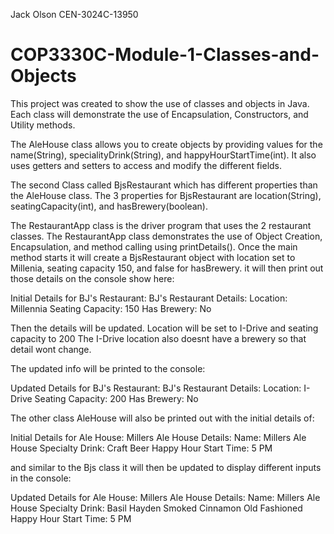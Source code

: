 Jack Olson CEN-3024C-13950



# COP3330C-Module-1-Classes-and-Objects

This project was created to show the use of classes and objects in Java.
Each class will demonstrate the use of Encapsulation, Constructors, and Utility methods.

The AleHouse class allows you to create objects by providing values for the name(String), specialityDrink(String), and happyHourStartTime(int).
It also uses getters and setters to access and modify the different fields.

The second Class called BjsRestaurant which has different properties than the AleHouse class. 
The 3 properties for BjsRestaurant are location(String), seatingCapacity(int), and hasBrewery(boolean).

The RestaurantApp class is the driver program that uses the 2 restaurant classes.
The RestaurantApp class demonstrates the use of Object Creation, Encapsulation, and method calling using printDetails().
Once the main method starts it will create a BjsRestaurant object with location set to Millenia, seating capacity 150, and false for hasBrewery.
it will then print out those details on the console show here:

Initial Details for BJ's Restaurant:
BJ's Restaurant Details:
Location: Millennia
Seating Capacity: 150
Has Brewery: No

Then the details will be updated.
Location will be set to I-Drive and seating capacity to 200
The I-Drive location also doesnt have a brewery so that detail wont change.

The updated info will be printed to the console:

Updated Details for BJ's Restaurant:
BJ's Restaurant Details:
Location: I-Drive
Seating Capacity: 200
Has Brewery: No

The other class AleHouse will also be printed out with the initial details of:

Initial Details for Ale House:
Millers Ale House Details:
Name: Millers Ale House
Specialty Drink: Craft Beer
Happy Hour Start Time: 5 PM

and similar to the Bjs class it will then be updated to display different inputs in the console:

Updated Details for Ale House:
Millers Ale House Details:
Name: Millers Ale House
Specialty Drink: Basil Hayden Smoked Cinnamon Old Fashioned
Happy Hour Start Time: 5 PM
